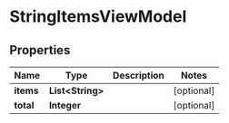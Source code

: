 # StringItemsViewModel

## Properties
Name | Type | Description | Notes
------------ | ------------- | ------------- | -------------
**items** | **List&lt;String&gt;** |  |  [optional]
**total** | **Integer** |  |  [optional]
